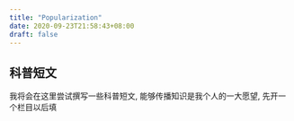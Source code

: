 ```yaml
---
title: "Popularization"
date: 2020-09-23T21:58:43+08:00
draft: false
---
```


## 科普短文

我将会在这里尝试撰写一些科普短文, 能够传播知识是我个人的一大愿望, 先开一个栏目以后填